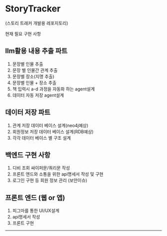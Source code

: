 # StoryTracker
(스토리 트래커 개발용 레포지토리)

현재 필요 구현 사항

## llm활용 내용 추출 파트
1. 문장별 인물 추출
2. 문장 별 인물간 관계 추출
3. 문장별 장소(지명 추출)
4. 문장별 인물 + 장소 추출
5. 책 입력시 a-d 과정을 자동화 하는 agent설계
6. 데이터 자동 저장 agent설계


## 데이터 저장 파트 
1. 관계 저장 데이터 베이스 설계(neo4j예상)
2. 회원정보 저장 데이터 베이스 설계(RDB예상)
3. 각각 데이터 베이스 별 구조 설계


## 백엔드 구현 사항
1. 디비 조회 싸이퍼문/쿼리문 작성
2. 프론트 엔드와 소통을 위한 api명세서 작성 및 구현 
3. 로그인 구현 등 회원 정보 관리  (보안이슈)

## 프론트 엔드 (웹 or 앱)
1. 피그마를 통한 UI/UX설계
2. api명세서 작성
3. 프론트 구현
---